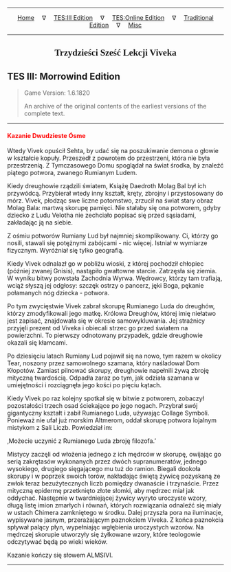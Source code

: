 
---

<!-- Jekyll Page Links -->

<center>
<a href="../../../../index.html">Home</a>
&emsp;&nabla;&emsp;
<a href="../../../index-tes3.html">TES:III Edition</a>
&emsp;&nabla;&emsp;
<a href="../../../index-teso.html">TES:Online Edition</a>
&emsp;&nabla;&emsp;
<a href="../../../index-traditional.html">Traditional Edition</a>
&emsp;&nabla;&emsp;
<a href="../../../index-misc.html">Misc</a>
</center>

<!-- Markdown Body Below: -->

---

<center>
<h2><span style="font-family:Georgia">Trzydzieści Sześć Lekcji Viveka</span></h2>
</center>

## TES III: Morrowind Edition

> Game Version: 1.6.1820
>
> An archive of the original contents of the earliest versions of the complete text.

---

#### <span style="color:red">Kazanie Dwudzieste Ósme</span>

Wtedy Vivek opuścił Sehta, by udać się na poszukiwanie demona o głowie w kształcie kopuły. Przeszedł z powrotem do przestrzeni, która nie była przestrzenią. Z Tymczasowego Domu spoglądał na świat środka, by znaleźć piątego potwora, zwanego Rumianym Ludem.

Kiedy dreughowie rządzili światem, Książę Daedroth Molag Bal był ich przywódcą. Przybierał wtedy inny kształt, kręty, zbrojny i przystosowany do mórz. Vivek, płodząc swe liczne potomstwo, zrzucił na świat stary obraz Molag Bala: martwą skorupę pamięci. Nie stałaby się ona potworem, gdyby dziecko z Ludu Velotha nie zechciało popisać się przed sąsiadami, zakładając ją na siebie.

Z ośmiu potworów Rumiany Lud był najmniej skomplikowany. Ci, którzy go nosili, stawali się potężnymi zabójcami - nic więcej. Istniał w wymiarze fizycznym. Wyróżniał się tylko geografią.

Kiedy Vivek odnalazł go w pobliżu wioski, z której pochodził chłopiec (później zwanej Gnisis), nastąpiło gwałtowne starcie. Zatrzęsła się ziemia. W wyniku bitwy powstała Zachodnia Wyrwa. Wędrowcy, którzy tam trafiają, wciąż słyszą jej odgłosy: szczęk ostrzy o pancerz, jęki Boga, pękanie połamanych nóg dziecka - potwora.

Po tym zwycięstwie Vivek zabrał skorupę Rumianego Luda do dreughów, którzy zmodyfikowali jego matkę. Królowa Dreughów, której imię niełatwo jest zapisać, znajdowała się w okresie samowykluwania. Jej strażnicy przyjęli prezent od Viveka i obiecali strzec go przed światem na powierzchni. To pierwszy odnotowany przypadek, gdzie dreughowie okazali się kłamcami.

Po dziesięciu latach Rumiany Lud pojawił się na nowo, tym razem w okolicy Tear, noszony przez samowolnego szamana, który naśladował Dom Kłopotów. Zamiast pilnować skorupy, dreughowie napełnili żywą zbroję mityczną twardością. Odpadła zaraz po tym, jak odziała szamana w umiejętności i rozciągnęła jego kości po pięciu kątach.

Kiedy Vivek po raz kolejny spotkał się w bitwie z potworem, zobaczył pozostałości trzech osad ściekające po jego nogach. Przybrał swój gigantyczny kształt i zabił Rumianego Luda, używając Collage Symboli. Ponieważ nie ufał już morskim Altmerom, oddał skorupę potwora lojalnym mistykom z Sali Liczb. Powiedział im:

‚Możecie uczynić z Rumianego Luda zbroję filozofa.’

Mistycy zaczęli od włożenia jednego z ich mędrców w skorupę, owijając go serią zakrętasów wykonanych przez dwóch supranumeratów, jednego wysokiego, drugiego sięgającego mu tuż do ramion. Biegali dookoła skorupy i w poprzek swoich torów, nakładając świętą żywicę pozyskaną ze zwłok teraz bezużytecznych liczb pomiędzy dwanaście i trzynaście. Przez mityczną epidermę przetknięto złote słomki, aby mędrzec miał jak oddychać. Następnie w twardniejącej żywicy wyryto uroczyste wzory, długą listę imion zmarłych i równań, których rozwiązania odnaleźć się miały w ustach Chimera zamkniętego w środku. Dalej przyszła pora na iluminacje, wypisywane jasnym, przerażającym paznokciem Viveka. Z końca paznokcia spływał palący płyn, wypełniając wgłębienia uroczystych wzorów. Na mędrczej skorupie utworzyły się żyłkowane wzory, które teologowie odczytywać będą po wieki wieków.

Kazanie kończy się słowem ALMSIVI.

---
